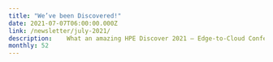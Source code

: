 ```yaml
---
title: "We’ve been Discovered!"
date: 2021-07-07T06:00:00.000Z
link: /newsletter/july-2021/
description: 	What an amazing HPE Discover 2021 – Edge-to-Cloud Conference! Our hands-on workshops were extremely popular. Catch any you missed in the HPE DEV Hack Shack. And did you hear? We’re now awarding badges to those who complete any of our Workshops-on-Demand. Compete with friends to see who collects the most!
monthly: 52
---
```

            